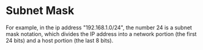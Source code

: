 # Subnet Mask
For example, in the ip address "192.168.1.0/24", the number 24 is a subnet mask notation, which divides the IP address into a network portion (the first 24 bits) and a host portion (the last 8 bits).